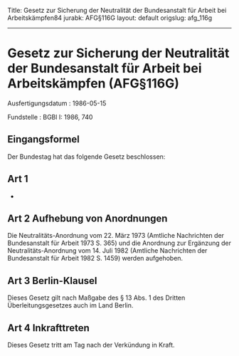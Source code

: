 Title: Gesetz zur Sicherung der Neutralität der Bundesanstalt für Arbeit bei Arbeitskämpfen84
jurabk: AFG§116G
layout: default
origslug: afg_116g


---

# Gesetz zur Sicherung der Neutralität der Bundesanstalt für Arbeit bei Arbeitskämpfen (AFG§116G)

Ausfertigungsdatum
:   1986-05-15

Fundstelle
:   BGBl I: 1986, 740



## Eingangsformel

Der Bundestag hat das folgende Gesetz beschlossen:


## Art 1

-


## Art 2 Aufhebung von Anordnungen

Die Neutralitäts-Anordnung vom 22. März 1973 (Amtliche Nachrichten der
Bundesanstalt für Arbeit 1973 S. 365) und die Anordnung zur Ergänzung
der Neutralitäts-Anordnung vom 14. Juli 1982 (Amtliche Nachrichten der
Bundesanstalt für Arbeit 1982 S. 1459) werden aufgehoben.


## Art 3 Berlin-Klausel

Dieses Gesetz gilt nach Maßgabe des § 13 Abs. 1 des Dritten
Überleitungsgesetzes auch im Land Berlin.


## Art 4 Inkrafttreten

Dieses Gesetz tritt am Tag nach der Verkündung in Kraft.

